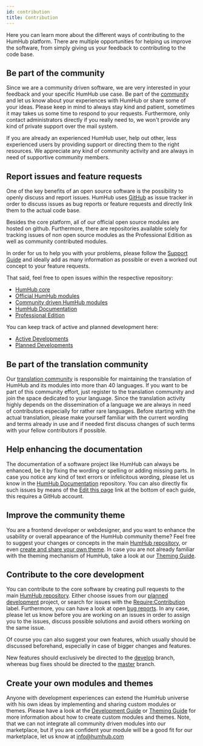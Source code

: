 ```yaml
---
id: contribution
title: Contribution
---
```


Here you can learn more about the different ways of contributing to the HumHub platform. There are multiple opportunities
for helping us improve the software, from simply giving us your feedback to contributing to the code base.

## Be part of the community

Since we are a community driven software, we are very interested in your feedback and your specific HumHub use case.
Be part of the [community](https://community.humhub.com/) and let us know about your experiences with HumHub or 
share some of your ideas. Please keep in mind to always stay kind and patient, sometimes it may takes us some time
to respond to your requests. Furthermore, only contact administrators directly if you really need to, 
we won't provide any kind of private support over the mail system.

If you are already an experienced HumHub user, help out other, less experienced users by providing support or
directing them to the right resources. We appreciate any kind of community activity and are always
in need of supportive community members.

## Report issues and feature requests

One of the key benefits of an open source software is the possibility to openly discuss and report issues. HumHub
uses [GitHub](https://github.com/humhub/) as issue tracker in order to discuss issues as bug reports or feature requests
and directly link them to the actual code base.

Besides the core platform, all of our official open source modules are hosted on github. Furthermore, there are repositories
available solely for tracking issues of non open source modules as the Professional Edition as well as community contributed
modules.

In order for us to help you with your problems, please follow the [Support Guide](support.md) and ideally add as many
information as possible or even a worked out concept to your feature requests.

That said, feel free to open issues within the respective repository:

 - [HumHub core](https://github.com/humhub/humhub/issues)
 - [Official HumHub modules](https://github.com/humhub/)
 - [Community driven HumHub modules](https://github.com/humhub-contrib/)
 - [HumHub Documentation](https://github.com/humhub/documentation)
 - [Professional Edition](https://github.com/humhub/enterprise/issues)
 

You can keep track of active and planned development here:

 - [Active Developments](https://github.com/orgs/humhub/projects/2)
 - [Planned Developments](https://github.com/orgs/humhub/projects/3)

## Be part of the translation community

Our [translation community](https://translate.humhub.org) is responsible for maintaining the translation of HumHub and
its modules into more than 40 languages. If you want to be part of this community effort, just register to the translation community
and join the space dedicated to your language. Since the translation activity highly depends on the dissemination of a language we
are always in need of contributors especially for rather rare languages. Before starting with the actual translation, please
make yourself familiar with the current wording and terms already in use and if needed first discuss changes of such
terms with your fellow contributors if possible.

## Help enhancing the documentation

The documentation of a software project like HumHub can always be enhanced, be it by fixing the wording or spelling 
or adding missing parts. In case you notice any kind of text errors or infelicitous wording, please let us know in
the [HumHub Documentation](https://github.com/humhub/documentation/issues) repository. You can also directly fix such 
issues by means of the [Edit this page](https://github.com/humhub/documentation/edit/master/docs/about/contribution.md) link
at the bottom of each guide, this requires a GitHub account. 

## Improve the community theme

You are a frontend developer or webdesigner, and you want to enhance the usability or overall appearance of the 
HumHub community theme? Feel free to suggest your changes or concepts in the main [HumHub repository](https://github.com/humhub/humhub),
or even [create and share your own theme](#create-your-own-modules-and-themes). In case you are not already familiar with 
the theming mechanism of HumHub, take a look at our [Theming Guide](../theme/overview.md).

## Contribute to the core development

You can contribute to the core software by creating pull requests to the main [HumHub repository](https://github.com/humhub/humhub).
Either choose issues from our [planned development](https://github.com/orgs/humhub/projects/3) project, or search for
issues with the [Require:Contribution](https://github.com/humhub/humhub/issues?q=is%3Aopen+is%3Aissue+label%3ARequire%3AContribution)
label. Furthermore, you can have a look at open [bug reports](https://github.com/humhub/humhub/issues?q=is%3Aopen+is%3Aissue+label%3AKind%3ABUG).
In any case, please let us know before you are working on an issues in order to assign you to the issues, discuss possible
solutions and avoid others working on the same issue.

Of course you can also suggest your own features, which usually should be discussed beforehand, especially in case of
bigger changes and features. 

New features should exclusively be directed to the [develop](https://github.com/humhub/humhub/tree/develop) branch, whereas
bug fixes should be directed to the [master](https://github.com/humhub/humhub/tree/master) branch.

## Create your own modules and themes

Anyone with development experiences can extend the HumHub universe with his own ideas by implementing and 
sharing custom modules or themes. Please have a look at the [Development Guide](../develop/overview.md) or
[Theming Guide](../theme/overview.md) for more information about how to create custom modules and themes. 
Note, that we can not integrate all community driven modules into our marketplace, but if you are confident your 
module will be a good fit for our marketplace, let us know at [info@humhub.com](mailto:info@humhub.com)
